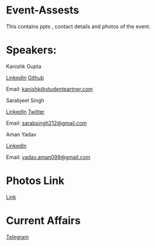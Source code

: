 # Event-Assests
This contains ppts , contact details and photos of the event.

# Speakers:

Kanishk Gupta

[LinkedIn](https://linkedin.com/in/gkanishk) [Github](https://github.com/gkanishk)

Email: kanishk@studentpartner.com

Sarabjeet Singh

[LinkedIn](https://www.linkedin.com/in/sarabs3/)
[Twitter](https://twitter.com/sarabs3)

Email: sarabsingh212@gmail.com

Aman Yadav

[LinkedIn](https://www.linkedin.com/in/amankumaryadav/)

Email: yadav.aman099@gmail.com

# Photos Link
 [Link](https://drive.google.com/open?id=1CJWzFX9r5v9v7J5CvK-6cOcyd-WxvrM_)
 
# Current Affairs

[Telegram](http://t.me/currentaffairs2105)
